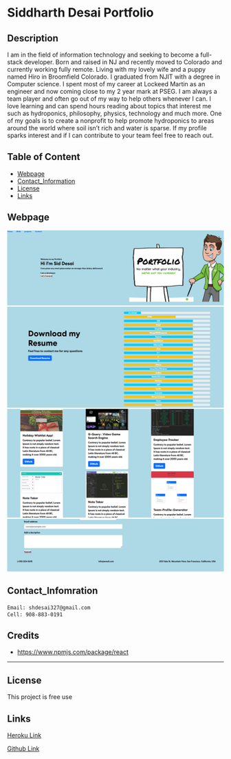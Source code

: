 # Siddharth Desai Portfolio

## Description
I am in the field of information technology and seeking to become a full-stack developer. Born and raised in NJ and recently moved to Colorado and currently working fully remote. Living with my lovely wife and a puppy named Hiro in Broomfield Colorado. I graduated from NJIT with a degree in Computer science. I spent most of my career at Lockeed Martin as an engineer and now coming close to my 2 year mark at PSEG. I am always a team player and often go out of my way to help others whenever I can. I love learning and can spend hours reading about topics that interest me such as hydroponics, philosophy, physics, technology and much more. One of my goals is to create a nonprofit to help promote hydroponics to areas around the world where soil isn’t rich and water is sparse. If my profile sparks interest and if I can contribute to your team feel free to reach out.




## Table of Content
- [Webpage](#webpage)
- [Contact_Information](#contact_infomration)
- [License](#license)
- [Links](#links)
## Webpage


![](/public/1.PNG)
![](/public/2.PNG)
![](/public/3.PNG)
![](/public/4.PNG)




## Contact_Infomration

```
Email: shdesai327@gmail.com
Cell: 908-883-0191
```

## Credits

* https://www.npmjs.com/package/react

--- 

## License

This project is free use

## Links

[Heroku Link](https://still-woodland-32681.herokuapp.com/)

[Github Link](https://github.com/shd327/React-Portfolio)
